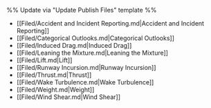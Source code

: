 %% Update via "Update Publish Files" template %% 

- [[Filed/Accident and Incident Reporting.md|Accident and Incident Reporting]]
- [[Filed/Categorical Outlooks.md|Categorical Outlooks]]
- [[Filed/Induced Drag.md|Induced Drag]]
- [[Filed/Leaning the Mixture.md|Leaning the Mixture]]
- [[Filed/Lift.md|Lift]]
- [[Filed/Runway Incursion.md|Runway Incursion]]
- [[Filed/Thrust.md|Thrust]]
- [[Filed/Wake Turbulence.md|Wake Turbulence]]
- [[Filed/Weight.md|Weight]]
- [[Filed/Wind Shear.md|Wind Shear]]
